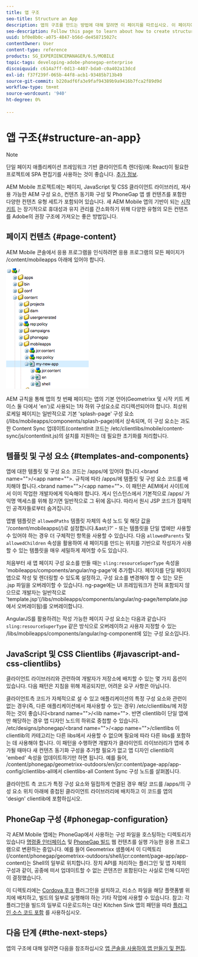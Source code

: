 ```yaml
---
title: 앱 구조
seo-title: Structure an App
description: 앱의 구조를 만드는 방법에 대해 알려면 이 페이지를 따르십시오. 이 페이지에서는 JavaScript 및 CSS Clientlibs에 대한 정보와 함께 템플릿 및 구성 요소를 구조화하는 방법을 설명합니다.
seo-description: Follow this page to learn about how to create structure of an app. This page describes how to structure templates and components along with information on JavaScript and CSS Clientlibs.
uuid: bf0e8b0c-a075-4847-b56d-de458715027c
contentOwner: User
content-type: reference
products: SG_EXPERIENCEMANAGER/6.5/MOBILE
topic-tags: developing-adobe-phonegap-enterprise
discoiquuid: c614a7ff-0d13-4407-bda0-c0a402a13dcd
exl-id: f37f239f-065b-44f8-acb1-93485b713b49
source-git-commit: b220adf6fa3e9faf94389b9a9416b7fca2f89d9d
workflow-type: tm+mt
source-wordcount: '940'
ht-degree: 0%

---
```


# 앱 구조{#structure-an-app}

>[!NOTE]
>
>단일 페이지 애플리케이션 프레임워크 기반 클라이언트측 렌더링(예: React)이 필요한 프로젝트에 SPA 편집기를 사용하는 것이 좋습니다. [추가 정보](/help/sites-developing/spa-overview.md).

AEM Mobile 프로젝트에는 페이지, JavaScript 및 CSS 클라이언트 라이브러리, 재사용 가능한 AEM 구성 요소, 컨텐츠 동기화 구성 및 PhoneGap 앱 셸 컨텐츠를 포함한 다양한 컨텐츠 유형 세트가 포함되어 있습니다. 새 AEM Mobile 앱의 기반이 되는 [시작 키트](https://github.com/Adobe-Marketing-Cloud-Apps/aem-phonegap-starter-kit) 는 장기적으로 휴대성과 유지 관리를 간소화하기 위해 다양한 유형의 모든 컨텐츠를 Adobe의 권장 구조에 가져오는 좋은 방법입니다.

## 페이지 컨텐츠 {#page-content}

AEM Mobile 콘솔에서 응용 프로그램을 인식하려면 응용 프로그램의 모든 페이지가 /content/mobileapps 아래에 있어야 합니다.

![chlimage_1-52](assets/chlimage_1-52.png)

AEM 규칙을 통해 앱의 첫 번째 페이지는 앱의 기본 언어(Geometrixx 및 시작 키트 케이스 둘 다에서 &#39;en&#39;)로 사용되는 1차 하위 구성요소로 리디렉션되어야 합니다. 최상위 로케일 페이지는 일반적으로 기본 &#39;splash-page&#39; 구성 요소(/libs/mobileapps/components/splash-page)에서 상속되며, 이 구성 요소는 과도한 Content Sync 업데이트(contentInit 코드는 /etc/clientlibs/mobile/content-sync/js/contentInit.js)의 설치를 지원하는 데 필요한 초기화를 처리합니다.

## 템플릿 및 구성 요소 {#templates-and-components}

앱에 대한 템플릿 및 구성 요소 코드는 /apps/에 있어야 합니다.&lt;brand name=&quot;&quot;>/&lt;app name=&quot;&quot;>. 규칙에 따라 /apps/에 템플릿 및 구성 요소 코드를 배치해야 합니다.&lt;brand name=&quot;&quot;>/&lt;app name=&quot;&quot;>. 이 패턴은 AEM에서 사이트에서 이미 작업한 개발자에게 익숙해야 합니다. 게시 인스턴스에서 기본적으로 /apps/ 가 익명 액세스를 위해 잠기면 일반적으로 그 뒤에 옵니다. 따라서 원시 JSP 코드가 잠재적인 공격자들로부터 숨겨집니다.

앱별 템플릿은 `allowedPaths` 템플릿 자체의 속성 노드 및 해당 값을 &#39;/content/mobileapps(/)로 설정합니다.&amp;ast;)?&#39; - 또는 템플릿을 단일 앱에만 사용할 수 있어야 하는 경우 더 구체적인 항목을 사용할 수 있습니다. 다음 `allowedParents` 및 `allowedChildren` 속성을 활용하여 새 페이지를 만드는 위치를 기반으로 작성자가 사용할 수 있는 템플릿을 매우 세밀하게 제어할 수도 있습니다.

처음부터 새 앱 페이지 구성 요소를 만들 때는 `sling:resourceSuperType` 속성을 &#39;mobileapps/components/angular/ng-page&#39;에 추가합니다. 페이지를 단일 페이지 앱으로 작성 및 렌더링할 수 있도록 설정하고, 구성 요소를 변경해야 할 수 있는 모든 .jsp 파일을 오버레이할 수 있습니다. ng-page에는 UI 프레임워크가 전혀 포함되지 않으므로 개발자는 일반적으로 &#39;template.jsp&#39;(/libs/mobileapps/components/angular/ng-page/template.jsp에서 오버레이됨)를 오버레이합니다.

AngularJS를 활용하려는 작성 가능한 페이지 구성 요소는 다음과 같습니다 `sling:resourceSuperType` 같은 방식으로 오버레이하고 사용자 지정할 수 있는 /libs/mobileapps/components/angular/ng-component에 있는 구성 요소입니다.

## JavaScript 및 CSS Clientlibs {#javascript-and-css-clientlibs}

클라이언트 라이브러리와 관련하여 개발자가 저장소에 배치할 수 있는 몇 가지 옵션이 있습니다. 다음 패턴은 지침을 위해 제공되지만, 어려운 요구 사항은 아닙니다.

클라이언트측 코드가 자체적으로 설 수 있고 애플리케이션의 특정 구성 요소와 관련이 없는 경우(즉, 다른 애플리케이션에서 재사용할 수 있는 경우) /etc/clientlibs/에 저장하는 것이 좋습니다&lt;brand name=&quot;&quot;>/&lt;lib name=&quot;&quot;>. 반면 clientlib이 단일 앱에만 해당하는 경우 앱 디자인 노드의 하위로 중첩할 수 있습니다. /etc/designs/phonegap/&lt;brand name=&quot;&quot;>/&lt;app name=&quot;&quot;>/clientlibs 이 clientlib의 카테고리는 다른 libs에서 사용할 수 없으며 필요에 따라 다른 libs를 포함하는 데 사용해야 합니다. 이 패턴을 수행하면 개발자가 클라이언트 라이브러리가 앱에 추가될 때마다 새 컨텐츠 동기화 구성을 추가할 필요가 없고 앱 디자인 clientlib의 &#39;embed&#39; 속성을 업데이트하기만 하면 됩니다. 예를 들어, /content/phonegap/geometrixx-outdoors/en/jcr:content/page-app/app-config/clientlibs-all에서 clientlibs-all Content Sync 구성 노드를 살펴봅니다.

클라이언트 측 코드가 특정 구성 요소와 밀접하게 연결된 경우 해당 코드를 /apps/의 구성 요소 위치 아래에 중첩된 클라이언트 라이브러리에 배치하고 이 코드를 앱의 &#39;design&#39; clientlib에 포함하십시오.

## PhoneGap 구성 {#phonegap-configuration}

각 AEM Mobile 앱에는 PhoneGap에서 사용하는 구성 파일을 호스팅하는 디렉토리가 있습니다 [명령줄 인터페이스](https://github.com/phonegap/phonegap-cli) 및 [PhoneGap 빌드](https://build.phonegap.com/) 웹 컨텐츠를 실행 가능한 응용 프로그램으로 변환하는 중입니다. 예를 들어 Geometrixx 샘플에서 이 디렉토리(/content/phonegap/geometrixx-outdoors/shell/jcr:content/page-app/app-content)는 Shell의 일부로 위치합니다. 장치 API를 처리하는 플러그인 및 앱 자체의 구성과 같이, 공중에 떠서 업데이트할 수 없는 콘텐츠만 포함된다는 사실로 인해 디자인이 결정했습니다.

이 디렉토리에는 [Cordova 후크](https://cordova.apache.org/docs/en/edge/guide_appdev_hooks_index.md.html#Hooks%20Guide) 플러그인을 설치하고, 리소스 파일을 해당 플랫폼별 위치에 배치하고, 빌드의 일부로 실행해야 하는 기타 작업에 사용할 수 있습니다. 참고: 각 플러그인을 빌드의 일부로 다운로드하는 대신 Kitchen Sink 앱의 패턴을 따라 [플러그인 소스 코드 포함](https://github.com/blefebvre/aem-phonegap-kitchen-sink/tree/master/content/src/main/content/jcr_root/content/phonegap/kitchen-sink/shell/_jcr_content/pge-app/app-content/phonegap/plugins) 를 사용하십시오.

## 다음 단계 {#the-next-steps}

앱의 구조에 대해 알려면 다음을 참조하십시오 [앱 콘솔을 사용하여 앱 만들기 및 편집](/help/mobile/phonegap-apps-console.md).

